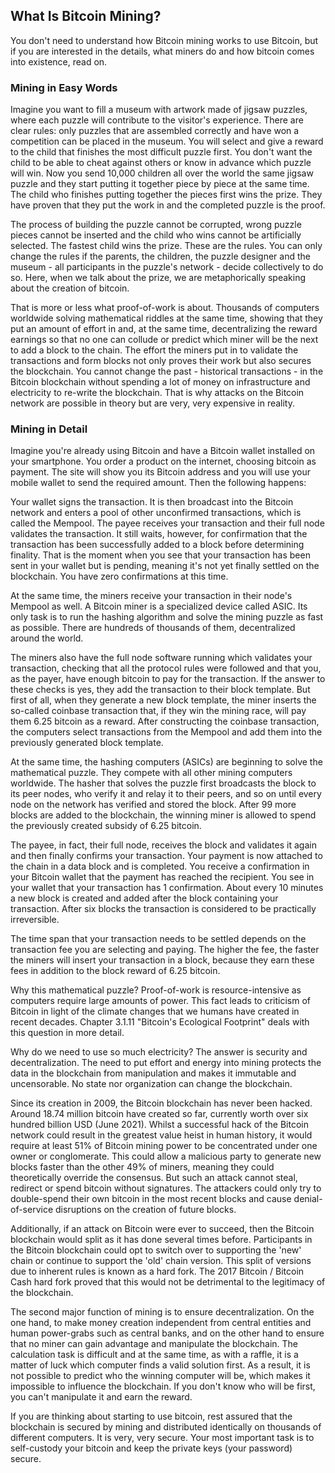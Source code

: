 ## What Is Bitcoin Mining?
You don't need to understand how Bitcoin mining works to use Bitcoin, but if you are interested in the details, what miners do and how bitcoin comes into existence, read on.

### Mining in Easy Words
Imagine you want to fill a museum with artwork made of jigsaw puzzles, where each puzzle will contribute to the visitor's experience. There are clear rules: only puzzles that are assembled correctly and have won a competition can be placed in the museum. You will select and give a reward to the child that finishes the most difficult puzzle first. You don't want the child to be able to cheat against others or know in advance which puzzle will win. Now you send 10,000 children all over the world the same jigsaw puzzle and they start putting it together piece by piece at the same time. The child who finishes putting together the pieces first wins the prize. They have proven that they put the work in and the completed puzzle is the proof.

The process of building the puzzle cannot be corrupted, wrong puzzle pieces cannot be inserted and the child who wins cannot be artificially selected. The fastest child wins the prize. These are the rules. You can only change the rules if the parents, the children, the puzzle designer and the museum - all participants in the puzzle's network - decide collectively to do so. Here, when we talk about the prize, we are metaphorically speaking about the creation of bitcoin.

That is more or less what proof-of-work is about. Thousands of computers worldwide solving mathematical riddles at the same time, showing that they put an amount of effort in and, at the same time, decentralizing the reward earnings so that no one can collude or predict which miner will be the next to add a block to the chain. The effort the miners put in to validate the transactions and form blocks not only proves their work but also secures the blockchain. You cannot change the past - historical transactions - in the Bitcoin blockchain without spending a lot of money on infrastructure and electricity to re-write the blockchain. That is why attacks on the Bitcoin network are possible in theory but are very, very expensive in reality.

### Mining in Detail

Imagine you're already using Bitcoin and have a Bitcoin wallet installed on your smartphone. You order a product on the internet, choosing bitcoin as payment. The site will show you its Bitcoin address and you will use your mobile wallet to send the required amount. Then the following happens:

Your wallet signs the transaction. It is then broadcast into the Bitcoin network and enters a pool of other unconfirmed transactions, which is called the Mempool. The payee receives your transaction and their full node validates the transaction. It still waits, however, for confirmation that the transaction has been successfully added to a block before determining finality. That is the moment when you see that your transaction has been sent in your wallet but is pending, meaning it's not yet finally settled on the blockchain. You have zero confirmations at this time.

At the same time, the miners receive your transaction in their node's Mempool as well. A Bitcoin miner is a specialized device called ASIC. Its only task is to run the hashing algorithm and solve the mining puzzle as fast as possible. There are hundreds of thousands of them, decentralized around the world.

The miners also have the full node software running which validates your transaction, checking that all the protocol rules were followed and that you, as the payer, have enough bitcoin to pay for the transaction. If the answer to these checks is yes, they add the transaction to their block template. But first of all, when they generate a new block template, the miner inserts the so-called coinbase transaction that, if they win the mining race, will pay them 6.25 bitcoin as a reward. After constructing the coinbase transaction, the computers select transactions from the Mempool and add them into the previously generated block template.

At the same time, the hashing computers (ASICs) are beginning to solve the mathematical puzzle. They compete with all other mining computers worldwide. The hasher that solves the puzzle first broadcasts the block to its peer nodes, who verify it and relay it to their peers, and so on until every node on the network has verified and stored the block. After 99 more blocks are added to the blockchain, the winning miner is allowed to spend the previously created subsidy of 6.25 bitcoin.

The payee, in fact, their full node, receives the block and validates it again and then finally confirms your transaction. Your payment is now attached to the chain in a data block and is completed. You receive a confirmation in your Bitcoin wallet that the payment has reached the recipient. You see in your wallet that your transaction has 1 confirmation. About every 10 minutes a new block is created and added after the block containing your transaction. After six blocks the transaction is considered to be practically irreversible.

The time span that your transaction needs to be settled depends on the transaction fee you are selecting and paying. The higher the fee, the faster the miners will insert your transaction in a block, because they earn these fees in addition to the block reward of 6.25 bitcoin.

Why this mathematical puzzle? Proof-of-work is resource-intensive as computers require large amounts of power. This fact leads to criticism of Bitcoin in light of the climate changes that we humans have created in recent decades. Chapter 3.1.11 "Bitcoin's Ecological Footprint" deals with this question in more detail.

Why do we need to use so much electricity? The answer is security and decentralization. The need to put effort and energy into mining protects the data in the blockchain from manipulation and makes it immutable and uncensorable. No state nor organization can change the blockchain.

Since its creation in 2009, the Bitcoin blockchain has never been hacked. Around 18.74 million bitcoin have created so far, currently worth over six hundred billion USD (June 2021). Whilst a successful hack of the Bitcoin network could result in the greatest value heist in human history, it would require at least 51% of Bitcoin mining power to be concentrated under one owner or conglomerate. This could allow a malicious party to generate new blocks faster than the other 49% of miners, meaning they could theoretically override the consensus. But such an attack cannot steal, redirect or spend bitcoin without signatures. The attackers could only try to double-spend their own bitcoin in the most recent blocks and cause denial-of-service disruptions on the creation of future blocks. 

Additionally, if an attack on Bitcoin were ever to succeed, then the Bitcoin blockchain would split as it has done several times before. Participants in the Bitcoin blockchain could opt to switch over to supporting the 'new' chain or continue to support the 'old' chain version. This split of versions due to inherent rules is known as a hard fork. The 2017 Bitcoin / Bitcoin Cash hard fork proved that this would not be detrimental to the legitimacy of the blockchain.

The second major function of mining is to ensure decentralization. On the one hand, to make money creation independent from central entities and human power-grabs such as central banks, and on the other hand to ensure that no miner can gain advantage and manipulate the blockchain. The calculation task is difficult and at the same time, as with a raffle, it is a matter of luck which computer finds a valid solution first. As a result, it is not possible to predict who the winning computer will be, which makes it impossible to influence the blockchain. If you don't know who will be first, you can't manipulate it and earn the reward.

If you are thinking about starting to use bitcoin, rest assured that the blockchain is secured by mining and distributed identically on thousands of different computers. It is very, very secure. Your most important task is to self-custody your bitcoin and keep the private keys (your password) secure.

